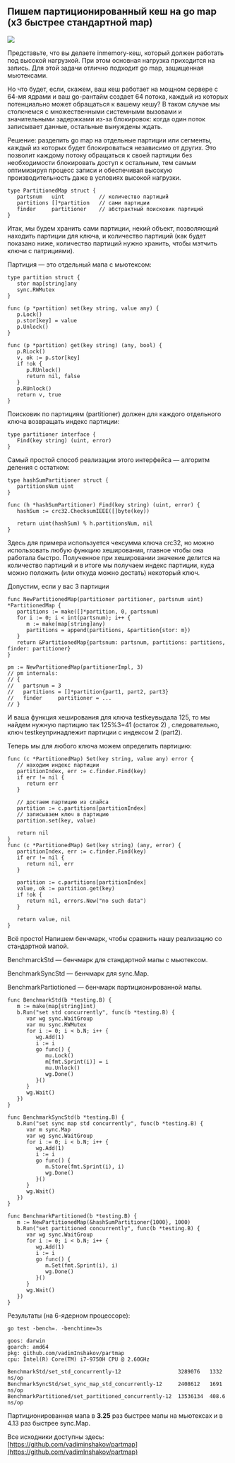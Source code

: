 
## Пишем партиционированный кеш на go map (x3 быстрее стандартной map)

![](https://cdn-images-1.medium.com/max/2048/1*wkaFh4Dy6A_gSnZCIBlr1Q.png)

Представьте, что вы делаете inmemory-кеш, который должен работать под высокой нагрузкой. При этом основная нагрузка приходится на запись. Для этой задачи отлично подходит go map, защищенная мьютексами.

Но что будет, если, скажем, ваш кеш работает на мощном сервере с 64-мя ядрами и ваш go-рантайм создает 64 потока, каждый из которых потенциально может обращаться к вашему кешу? В таком случае мы столкнемся с множественными системными вызовами и значительными задержками из-за блокировок: когда один поток записывает данные, остальные вынуждены ждать.

Решение: разделить go map на отдельные партиции или сегменты, каждый из которых будет блокироваться независимо от других. Это позволит каждому потоку обращаться к своей партиции без необходимости блокировать доступ к остальным, тем самым оптимизируя процесс записи и обеспечивая высокую производительность даже в условиях высокой нагрузки.

    type PartitionedMap struct {
       partsnum   uint           // количество партиций
       partitions []*partition   // сами партиции
       finder     partitioner    // абстрактный поисковик партиций
    }

Итак, мы будем хранить сами партиции, некий объект, позволяющий находить партиции для ключа, и количество партиций (как будет показано ниже, количество партиций нужно хранить, чтобы мэтчить ключи с патрициями).

Партиция — это отдельный мапа с мьютексом:

    type partition struct {
       stor map[string]any
       sync.RWMutex
    }
    
    func (p *partition) set(key string, value any) {
       p.Lock()
       p.stor[key] = value
       p.Unlock()
    }
    
    func (p *partition) get(key string) (any, bool) {
       p.RLock()
       v, ok := p.stor[key]
       if !ok {
          p.RUnlock()
          return nil, false
       }
       p.RUnlock()
       return v, true
    }

Поисковик по партициям (partitioner) должен для каждого отдельного ключа возвращать индекс партиции:

    type partitioner interface {
       Find(key string) (uint, error)
    }

Самый простой способ реализации этого интерфейса — алгоритм деления с остатком:

    type hashSumPartitioner struct {
       partitionsNum uint
    }
    
    func (h *hashSumPartitioner) Find(key string) (uint, error) {
       hashSum := crc32.ChecksumIEEE([]byte(key))
    
       return uint(hashSum) % h.partitionsNum, nil
    }

Здесь для примера используется чексумма ключа crc32, но можно использовать любую функцию хеширования, главное чтобы она работала быстро. Полученное при хешировании значение делится на количество партиций и в итоге мы получаем индекс партиции, куда можно положить (или откуда можно достать) некоторый ключ.

Допустим, если у вас 3 партиции

    func NewPartitionedMap(partitioner partitioner, partsnum uint) *PartitionedMap {
       partitions := make([]*partition, 0, partsnum)
       for i := 0; i < int(partsnum); i++ {
          m := make(map[string]any)
          partitions = append(partitions, &partition{stor: m})
       }
       return &PartitionedMap{partsnum: partsnum, partitions: partitions, finder: partitioner}
    }
    
    pm := NewPartitionedMap(partitionerImpl, 3)
    // pm internals:
    // {
    //   partsnum = 3         
    //   partitions = []*partition{part1, part2, part3}
    //   finder     partitioner = ...
    // }

И ваша функция хеширования для ключа testkeyвыдала 125, то мы найдем нужную партицию так 125%3=41 (остаток 2) , следовательно, ключ testkeyпринадлежит партиции с индексом 2 (part2).

Теперь мы для любого ключа можем определить партицию:

    func (c *PartitionedMap) Set(key string, value any) error {
       // находим индекс партиции
       partitionIndex, err := c.finder.Find(key)
       if err != nil {
          return err
       }
    
       // достаем партицию из слайса
       partition := c.partitions[partitionIndex]
       // записываем ключ в партицию
       partition.set(key, value)
    
       return nil
    }
    func (c *PartitionedMap) Get(key string) (any, error) {
       partitionIndex, err := c.finder.Find(key)
       if err != nil {
          return nil, err
       }
    
       partition := c.partitions[partitionIndex]
       value, ok := partition.get(key)
       if !ok {
          return nil, errors.New("no such data")
       }
    
       return value, nil
    }

Всё просто! Напишем бенчмарк, чтобы сравнить нашу реализацию со стандартной мапой.

BenchmarckStd — бенчмарк для стандартной мапы с мьютексом.

BenchmarkSyncStd — бенчмарк для sync.Map.

BenchmarkPartiotioned — бенчмарк партиционированной мапы.

    func BenchmarkStd(b *testing.B) {
       m := make(map[string]int)
       b.Run("set std concurrently", func(b *testing.B) {
          var wg sync.WaitGroup
          var mu sync.RWMutex
          for i := 0; i < b.N; i++ {
             wg.Add(1)
             i := i
             go func() {
                mu.Lock()
                m[fmt.Sprint(i)] = i
                mu.Unlock()
                wg.Done()
             }()
          }
          wg.Wait()
       })
    }
    
    func BenchmarkSyncStd(b *testing.B) {
       b.Run("set sync map std concurrently", func(b *testing.B) {
          var m sync.Map
          var wg sync.WaitGroup
          for i := 0; i < b.N; i++ {
             wg.Add(1)
             i := i
             go func() {
                m.Store(fmt.Sprint(i), i)
                wg.Done()
             }()
          }
          wg.Wait()
       })
    }
    
    func BenchmarkPartitioned(b *testing.B) {
       m := NewPartitionedMap(&hashSumPartitioner{1000}, 1000)
       b.Run("set partitioned concurrently", func(b *testing.B) {
          var wg sync.WaitGroup
          for i := 0; i < b.N; i++ {
             wg.Add(1)
             i := i
             go func() {
                m.Set(fmt.Sprint(i), i)
                wg.Done()
             }()
          }
          wg.Wait()
       })
    }

Результаты (на 6-ядерном процессоре):

    go test -bench=. -benchtime=3s
    
    goos: darwin
    goarch: amd64
    pkg: github.com/vadimInshakov/partmap
    cpu: Intel(R) Core(TM) i7-9750H CPU @ 2.60GHz
    
    BenchmarkStd/set_std_concurrently-12                  3289076   1332 ns/op
    BenchmarkSyncStd/set_sync_map_std_concurrently-12     2408612   1691 ns/op
    BenchmarkPartitioned/set_partitioned_concurrently-12  13536134  408.6 ns/op

Партиционированная мапа в **3.25** раз быстрее мапы на мьютексах и в 4.13 раз быстрее sync.Map.

Все исходники доступны здесь: [https://github.com/vadiminshakov/partmap](https://github.com/vadimInshakov/partmap)
